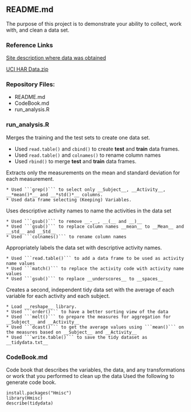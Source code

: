 ## README.md

The purpose of this project is to demonstrate your ability to collect, work with, and clean a data set. 

### Reference Links

[Site description where data was obtained](http://archive.ics.uci.edu/ml/datasets/Human+Activity+Recognition+Using+Smartphones)

[UCI HAR Data.zip](https://d396qusza40orc.cloudfront.net/getdata%2Fprojectfiles%2FUCI%20HAR%20Dataset.zip)



### Repository Files:

* README.md
* CodeBook.md
* run_analysis.R



### run_analysis.R

Merges the training and the test sets to create one data set.


* Used ```read.table()``` and ```cbind()``` to create __test__ and __train__ data frames.
* Used ```read.table()``` and ```colnames()``` to rename column names
* Used ```rbind()``` to merge __test__ and __train__ data frames.


Extracts only the measurements on the mean and standard deviation for each measurement.

	* Used ```grep()``` to select only __Subject__, __Activity__, __*mean()*__ and __*std()*__ columns.
	* Used data frame selecting (Keeping) Variables.


Uses descriptive activity names to name the activities in the data set

	* Used ```gsub()``` to remove __-__, __(__ and __)__
	* Used ```gsub()``` to replace column names __mean__ to __Mean__ and __std__ and __Std__
	* Used ```colnames()``` to rename column names

Appropriately labels the data set with descriptive activity names.
 
	* Used ```read.table()``` to add a data frame to be used as activity name values
	* Used ```match()``` to replace the activity code with activity name values
	* Used ```gsub()``` to replace __underscores__ to __spaces__

Creates a second, independent tidy data set with the average of each variable for each activity and each subject.
 
	* Load __reshape__ library.
	* Used ```order()``` to have a better sorting view of the data
	* Used ```melt()``` to prepare the measures for aggregation for __Subject__ and __Activity__
	* Used ```dcast()``` to get the average values using ```mean()``` on the measures based on __Subject__ and __Activity__
	* Used ```write.table()``` to save the tidy dataset as __tidydata.txt__


### CodeBook.md

Code book that describes the variables, the data, and any transformations or work that you performed to clean up the data
Used the following to generate code book.

	install.packages("Hmisc")
	library(Hmisc)
	describe(tidydata)





